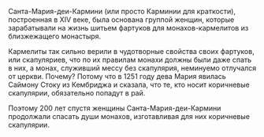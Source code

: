 Санта-Мария-деи-Кармини (или просто Карминии для краткости), построенная в XIV веке, была основана группой женщин, которые зарабатывали на жизнь шитьем фартуков для монахов-кармелитов из близжежащего монастыря.

Кармелиты так сильно верили в чудотворные свойства своих фартуков, или скапуляриев, что по их правилам монахи должны были даже спать в них, а монах, служивший мессу без скапулярия, неминуемо отлучался от церкви. Почему? Потому что в 1251 году дева Мария явилась Саймону Стоку из Кембриджа и сказала, что те, кто носит коричневые скапулярии, обязательно попадут в рай.

Поэтому 200 лет спустя женщины Санта-Мария-деи-Кармини продолжали спасать души монахов, изготавливая для них коричневые скапулярии.